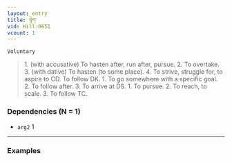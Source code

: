 ```yaml
---
layout: entry
title: སྙེག་
vid: Hill:0651
vcount: 1
---
```

`Voluntary` 
> 1\.
 (with accusative) To hasten after, run after, pursue\.
 2\.
 To overtake\.
 3\.
 (with dative) To hasten (to some place)\.
 4\.
 To strive, struggle for, to aspire to CD\.
 To follow DK\.
 1\.
 To go somewhere with a specific goal\.
 2\.
 To follow after\.
 3\.
 To arrive at DS\.
 1\.
 To pursue\.
 2\.
 To reach, to scale\.
 3\.
 To follow TC\.

### Dependencies (N = 1)
* `arg2` 1

---

### Examples



